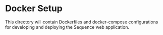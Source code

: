 # Docker Setup

This directory will contain Dockerfiles and docker-compose configurations for
developing and deploying the Sequence web application.
